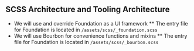 ## SCSS Architecture and Tooling Architecture
* We will use and override Foundation as a UI framework
** The entry file for Foundation is located in `/assets/scss/_foundation.scss`
* We will use Bourbon for convenience functions and mixins
** The entry file for Foundation is located in `/assets/scss/_bourbon.scss`

